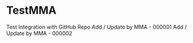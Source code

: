 # TestMMA
Test Integration with GitHub Repo
Add / Update by MMA - 000001
Add / Update by MMA - 000002
